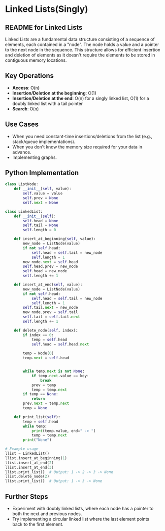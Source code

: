# Linked Lists(Singly)

## README for Linked Lists

Linked Lists are a fundamental data structure consisting of a sequence of elements, each contained in a "node". The node holds a value and a pointer to the next node in the sequence. This structure allows for efficient insertion and deletion of elements as it doesn't require the elements to be stored in contiguous memory locations.

## Key Operations
- **Access**: O(n)
- **Insertion/Deletion at the beginning**: O(1)
- **Insertion/Deletion at the end**: O(n) for a singly linked list, O(1) for a doubly linked list with a tail pointer
- **Search**: O(n)

## Use Cases
- When you need constant-time insertions/deletions from the list (e.g., stack/queue implementations).
- When you don't know the memory size required for your data in advance.
- Implementing graphs.

## Python Implementation
```python
class ListNode:
    def __init__(self, value):
        self.value = value
        self.prev = None
        self.next = None

class LinkedList:
    def __init__(self):
        self.head = None
        self.tail = None
        self.length = 0

    def insert_at_beginning(self, value):
        new_node = ListNode(value)
        if not self.head:
            self.head = self.tail = new_node
            self.length = 1
        new_node.next = self.head
        self.head.prev = new_node
        self.head = new_node
        self.length += 1

    def insert_at_end(self, value):
        new_node = ListNode(value)
        if not self.head:
            self.head = self.tail = new_node
            self.length = 1
        self.tail.next = new_node
        new_node.prev = self.tail
        self.tail = self.tail.next
        self.length += 1

    def delete_node(self, index):
        if index == 0:
            temp = self.head
            self.head = self.head.next
            
        temp = Node(0)
        temp.next = self.head


        while temp.next is not None:
            if temp.next.value == key:
                break
            prev = temp
            temp = temp.next
        if temp == None:
            return
        prev.next = temp.next
        temp = None

    def print_list(self):
        temp = self.head
        while temp:
            print(temp.value, end=" -> ")
            temp = temp.next
        print("None")

# Example usage
llist = LinkedList()
llist.insert_at_beginning(1)
llist.insert_at_end(2)
llist.insert_at_end(3)
llist.print_list()  # Output: 1 -> 2 -> 3 -> None
llist.delete_node(2)
llist.print_list()  # Output: 1 -> 3 -> None
```

## Further Steps
- Experiment with doubly linked lists, where each node has a pointer to both the next and previous nodes.
- Try implementing a circular linked list where the last element points back to the first element.